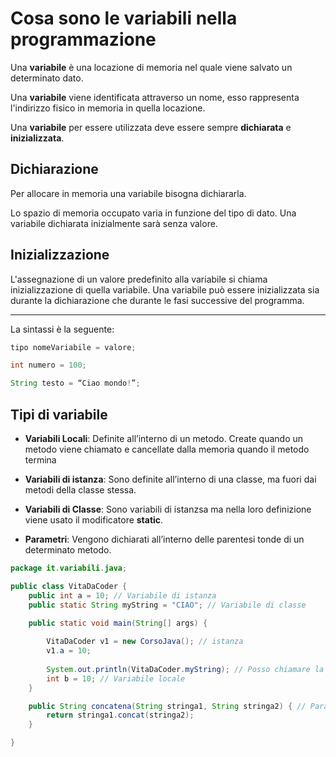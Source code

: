 # Cosa sono le variabili nella programmazione

Una **variabile** è una locazione di memoria nel quale viene salvato un determinato dato.

Una **variabile** viene identificata attraverso un nome, esso rappresenta l'indirizzo fisico in memoria in quella locazione.

Una **variabile** per essere utilizzata deve essere sempre **dichiarata** e **inizializzata**.

## Dichiarazione

Per allocare in memoria una variabile bisogna dichiararla.

Lo spazio di memoria occupato varia in funzione del tipo di dato. Una variabile dichiarata inizialmente sarà senza valore.

## Inizializzazione

L'assegnazione di un valore predefinito alla variabile si chiama inizializzazione di quella variabile. Una variabile può essere inizializzata sia durante la dichiarazione che durante le fasi successive del programma.

---

La sintassi è la seguente:

```Java
tipo nomeVariabile = valore;

int numero = 100;

String testo = “Ciao mondo!”;
```

## Tipi di variabile

- **Variabili Locali**: Definite all’interno di un metodo. Create quando un metodo viene chiamato e cancellate dalla memoria quando il metodo termina

- **Variabili di istanza**: Sono definite all’interno di una classe, ma fuori dai metodi della classe stessa.

- **Variabili di Classe**: Sono variabili di istanzsa ma nella loro definizione viene usato il modificatore **static**.

- **Parametri**: Vengono dichiarati all’interno delle parentesi tonde di un determinato metodo.

```Java
package it.variabili.java;

public class VitaDaCoder {
	public int a = 10; // Variabile di istanza
	public static String myString = "CIAO"; // Variabile di classe
	
	public static void main(String[] args) {

		VitaDaCoder v1 = new CorsoJava(); // istanza
		v1.a = 10;
		
		System.out.println(VitaDaCoder.myString); // Posso chiamare la variabile di classe senza istanziarla
		int b = 10; // Variabile locale
	}

	public String concatena(String stringa1, String stringa2) { // Parametri (stringa1 e 2)
		return stringa1.concat(stringa2);
	}

}
```

